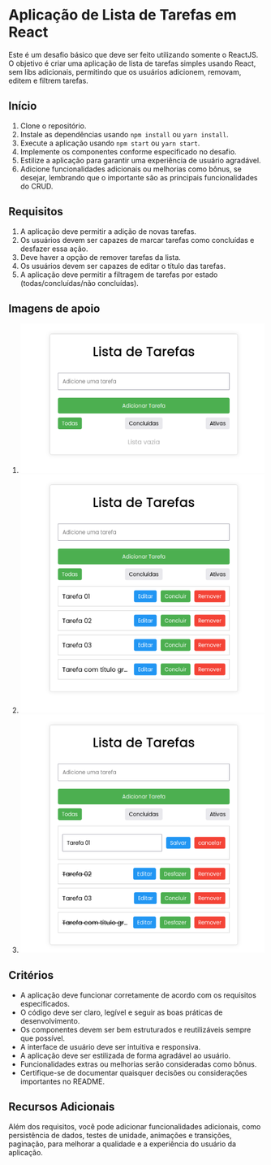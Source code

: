 
# Aplicação de Lista de Tarefas em React

Este é um desafio básico que deve ser feito utilizando somente o ReactJS. O objetivo é criar uma aplicação de lista de tarefas simples usando React, sem libs adicionais,  permitindo que os usuários adicionem, removam, editem e filtrem tarefas.

## Início

1. Clone o repositório.
2. Instale as dependências usando `npm install` ou `yarn install`.
3. Execute a aplicação usando `npm start` ou `yarn start`.
4. Implemente os componentes conforme especificado no desafio.
5. Estilize a aplicação para garantir uma experiência de usuário agradável.
6. Adicione funcionalidades adicionais ou melhorias como bônus, se desejar, lembrando que o importante são as principais funcionalidades do CRUD.

## Requisitos

1. A aplicação deve permitir a adição de novas tarefas.
2. Os usuários devem ser capazes de marcar tarefas como concluídas e desfazer essa ação.
3. Deve haver a opção de remover tarefas da lista.
4. Os usuários devem ser capazes de editar o título das tarefas.
5. A aplicação deve permitir a filtragem de tarefas por estado (todas/concluídas/não concluídas).

## Imagens de apoio 
1. <img src='public/img01.png'>
2. <img src='public/img02.png'>
3. <img src='public/img03.png'>

## Critérios

- A aplicação deve funcionar corretamente de acordo com os requisitos especificados.
- O código deve ser claro, legível e seguir as boas práticas de desenvolvimento.
- Os componentes devem ser bem estruturados e reutilizáveis sempre que possível.
- A interface de usuário deve ser intuitiva e responsiva.
- A aplicação deve ser estilizada de forma agradável ao usuário.
- Funcionalidades extras ou melhorias serão consideradas como bônus.
- Certifique-se de documentar quaisquer decisões ou considerações importantes no README.

## Recursos Adicionais

Além dos requisitos, você pode adicionar funcionalidades adicionais, como persistência de dados, testes de unidade, animações e transições, paginação, para melhorar a qualidade e a experiência do usuário da aplicação.
